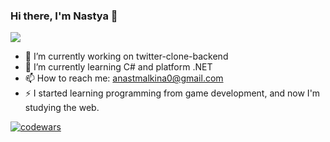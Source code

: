 ### Hi there, I'm Nastya 👋

![](https://github-profile-summary-cards.vercel.app/api/cards/profile-details?username=namknf&theme=solarized_dark)
- 🔭 I’m currently working on twitter-clone-backend
- 🌱 I’m currently learning C# and platform .NET
- 📫 How to reach me: anastmalkina0@gmail.com
- ⚡ I started learning programming from game development, and now I'm studying the web.

[![codewars](https://www.codewars.com/users/namknf/badges/small)](https://www.codewars.com/users/namknf)
